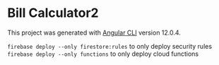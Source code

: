 # Bill Calculator2

This project was generated with [Angular CLI](https://github.com/angular/angular-cli) version 12.0.4.

`firebase deploy --only firestore:rules` to only deploy security rules
`firebase deploy --only functions` to only deploy cloud functions
